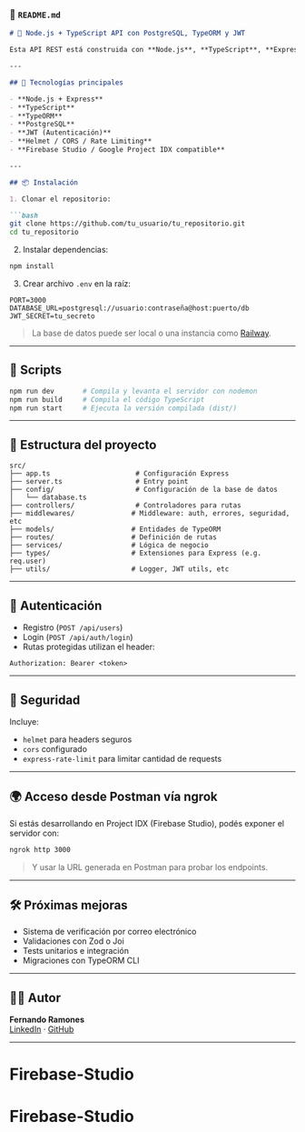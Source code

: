 
### 📄 `README.md`

```markdown
# 🚀 Node.js + TypeScript API con PostgreSQL, TypeORM y JWT

Esta API REST está construida con **Node.js**, **TypeScript**, **Express**, y **TypeORM**, utilizando una base de datos **PostgreSQL** (en este caso, alojada en Railway). Incluye autenticación con JWT, manejo de errores, protección contra saturación y configuración de seguridad con Helmet y CORS.

---

## 🧱 Tecnologías principales

- **Node.js + Express**
- **TypeScript**
- **TypeORM**
- **PostgreSQL**
- **JWT (Autenticación)**
- **Helmet / CORS / Rate Limiting**
- **Firebase Studio / Google Project IDX compatible**

---

## 📦 Instalación

1. Clonar el repositorio:

```bash
git clone https://github.com/tu_usuario/tu_repositorio.git
cd tu_repositorio
```

2. Instalar dependencias:

```bash
npm install
```

3. Crear archivo `.env` en la raíz:

```env
PORT=3000
DATABASE_URL=postgresql://usuario:contraseña@host:puerto/db
JWT_SECRET=tu_secreto
```

> La base de datos puede ser local o una instancia como [Railway](https://railway.app).

---

## 🏁 Scripts

```bash
npm run dev       # Compila y levanta el servidor con nodemon
npm run build     # Compila el código TypeScript
npm run start     # Ejecuta la versión compilada (dist/)
```

---

## 📂 Estructura del proyecto

```
src/
├── app.ts                     # Configuración Express
├── server.ts                  # Entry point
├── config/                    # Configuración de la base de datos
│   └── database.ts
├── controllers/               # Controladores para rutas
├── middlewares/              # Middleware: auth, errores, seguridad, etc
├── models/                   # Entidades de TypeORM
├── routes/                   # Definición de rutas
├── services/                 # Lógica de negocio
├── types/                    # Extensiones para Express (e.g. req.user)
├── utils/                    # Logger, JWT utils, etc
```

---

## 🔐 Autenticación

- Registro (`POST /api/users`)
- Login (`POST /api/auth/login`)
- Rutas protegidas utilizan el header:

```http
Authorization: Bearer <token>
```

---

## 🔧 Seguridad

Incluye:

- `helmet` para headers seguros
- `cors` configurado
- `express-rate-limit` para limitar cantidad de requests

---

## 🌍 Acceso desde Postman vía ngrok

Si estás desarrollando en Project IDX (Firebase Studio), podés exponer el servidor con:

```bash
ngrok http 3000
```

> Y usar la URL generada en Postman para probar los endpoints.

---

## 🛠 Próximas mejoras

- Sistema de verificación por correo electrónico
- Validaciones con Zod o Joi
- Tests unitarios e integración
- Migraciones con TypeORM CLI

---

## 🧑‍💻 Autor

**Fernando Ramones**  
[LinkedIn](https://linkedin.com/in/fernandoramones) · [GitHub](https://github.com/ferchox920)

---
# Firebase-Studio
# Firebase-Studio
